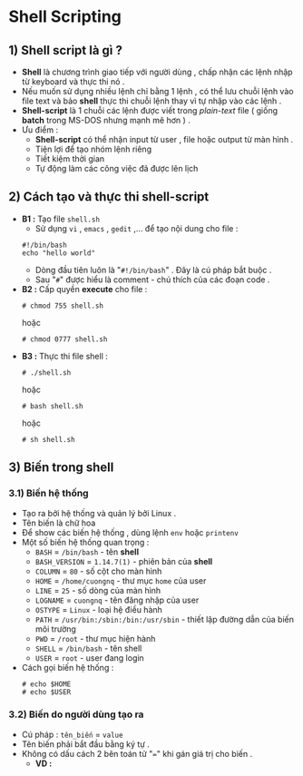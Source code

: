 # Shell Scripting
## **1) Shell script là gì ?**
- **Shell** là chương trình giao tiếp với người dùng , chấp nhận các lệnh nhập từ keyboard và thực thi nó .
- Nếu muốn sử dụng nhiều lệnh chỉ bằng 1 lệnh , có thể lưu chuỗi lệnh vào file text và bảo **shell** thực thi chuỗi lệnh thay vì tự nhập vào các lệnh .
- **Shell-script** là 1 chuỗi các lệnh được viết trong *plain-text* file ( giống **batch** trong MS-DOS nhưng mạnh mẽ hơn ) .
- Ưu điểm :
    - **Shell-script** có thể nhận input từ user , file hoặc output từ màn hình .
    - Tiện lợi để tạo nhóm lệnh riêng 
    - Tiết kiệm thời gian
    - Tự động làm các công việc đã được lên lịch
## **2) Cách tạo và thực thi shell-script**
- **B1 :** Tạo file `shell.sh`
    - Sử dụng `vi` , `emacs` , `gedit` ,... để tạo nội dung cho file :
    ```
    #!/bin/bash
    echo "hello world"
    ```
    - Dòng đầu tiên luôn là "`#!/bin/bash`" . Đây là cú pháp bắt buộc .
    - Sau "`#`" được hiểu là comment - chú thích của các đoạn code .
- **B2 :** Cấp quyền **execute** cho file :
    ```
    # chmod 755 shell.sh
    ```
    hoặc
    ```
    # chmod 0777 shell.sh
    ```
- **B3 :** Thực thi file shell :
    ```
    # ./shell.sh
    ```
    hoặc
    ```
    # bash shell.sh
    ```
    hoặc
    ```
    # sh shell.sh
    ```
## **3) Biến trong shell**
### **3.1) Biến hệ thống**
- Tạo ra bởi hệ thống và quản lý bởi Linux .
- Tên biến là chữ hoa
- Để show các biến hệ thống , dùng lệnh `env` hoặc `printenv`
- Một số biến hệ thống quan trọng :
    - `BASH` = `/bin/bash` - tên **shell**
    - `BASH_VERSION` = `1.14.7(1)` - phiên bản của **shell**
    - `COLUMN` = `80` - số cột cho màn hình
    - `HOME` = `/home/cuongnq` - thư mục `home` của user
    - `LINE` = `25` - số dòng của màn hình
    - `LOGNAME` = `cuongnq` - tên đăng nhập của user
    - `OSTYPE` = `Linux` - loại hệ điều hành
    - `PATH` = `/usr/bin:/sbin:/bin:/usr/sbin` - thiết lập đường dẫn của biến môi trường
    - `PWD` = `/root` - thư mục hiện hành
    - `SHELL` = `/bin/bash` - tên shell
    - `USER` = `root` - user đang login
- Cách gọi biến hệ thống :
    ```
    # echo $HOME
    # echo $USER
    ```
### **3.2) Biến do người dùng tạo ra**
- Cú pháp : `tên_biến` = `value`
- Tên biến phải bắt đầu bằng ký tự .
- Không có dấu cách 2 bên toán tử "`=`" khi gán giá trị cho biến .
    - **VD :**
        